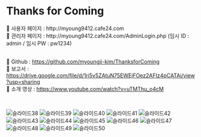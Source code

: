 <h1>Thanks for Coming</h1>
🎯 사용자 페이지 : http://myoung9412.cafe24.com <br>
🎯 관리자 페이지 : http://myoung9412.cafe24.com/AdminLogin.php (임시 ID : admin / 임시 PW : pw1234) <br>
<br>

📓 Github : https://github.com/myoungji-kim/ThanksforComing <br>
📓 보고서 : https://drive.google.com/file/d/1ri5v5ZAtuN75EWEjFOez2AFIz4pCATAi/view?usp=sharing <br>
📓 소개 영상 : https://www.youtube.com/watch?v=uTMThu_o4cM <br>

<br>

![슬라이드38](https://user-images.githubusercontent.com/66910643/180922876-39cc14bb-bebc-44ff-8e1d-0cb2d1984d08.JPG)
![슬라이드39](https://user-images.githubusercontent.com/66910643/180922884-e8ebab3a-5cbf-4635-bf33-2331095d2dcf.JPG)
![슬라이드40](https://user-images.githubusercontent.com/66910643/180922890-2ee6fb9a-f8cf-4769-8010-f1b139b7fa89.JPG)
![슬라이드41](https://user-images.githubusercontent.com/66910643/180922916-c3ef2b4d-1fbf-4004-8640-1a563a8f0c38.JPG)
![슬라이드42](https://user-images.githubusercontent.com/66910643/180922920-be06a706-2c59-4108-bdad-34e2814113ea.JPG)
![슬라이드43](https://user-images.githubusercontent.com/66910643/180922925-92e79bc0-e94d-4d0b-bd13-929588dd85af.JPG)
![슬라이드44](https://user-images.githubusercontent.com/66910643/180922930-3fd47099-a67e-40c1-b258-60ee0bf12957.JPG)
![슬라이드45](https://user-images.githubusercontent.com/66910643/180922931-796b5f1a-fac3-46f5-9e12-38d2b99dedba.JPG)
![슬라이드46](https://user-images.githubusercontent.com/66910643/180922935-a95d5ba9-da41-4377-b630-6d17ec73ed72.JPG)
![슬라이드47](https://user-images.githubusercontent.com/66910643/180922948-88a3a60f-f11c-44c2-b7ad-ffbf66bea341.JPG)
![슬라이드48](https://user-images.githubusercontent.com/66910643/180922958-540ec43c-202f-4056-8e86-bbb5b340fd10.JPG)
![슬라이드49](https://user-images.githubusercontent.com/66910643/180922977-631fe35f-ad09-48dd-bb55-523ccfb925d0.JPG)
![슬라이드50](https://user-images.githubusercontent.com/66910643/180922979-9a1216cc-75b8-4773-9b86-2dc4df3ddefd.JPG)

